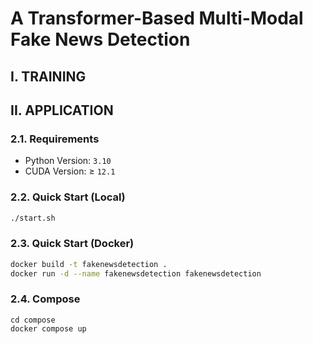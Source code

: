# A Transformer-Based Multi-Modal Fake News Detection

## I. TRAINING

## II. APPLICATION

### 2.1. Requirements

- Python Version: `3.10`
- CUDA Version: $\geq$ `12.1`

### 2.2. Quick Start (Local)

```bash
./start.sh
```

### 2.3. Quick Start (Docker)

```bash
docker build -t fakenewsdetection .
docker run -d --name fakenewsdetection fakenewsdetection
```

### 2.4. Compose
```
cd compose
docker compose up
```

